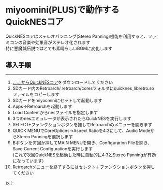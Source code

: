 # miyoomini(PLUS)で動作するQuickNESコア
QuickNESコアはステレオパンニング(Stereo Panning)機能を利用すると、ファミコンの音楽や効果音がステレオ化されます  
特に悪魔城伝説ではとても素晴らしいBGMに変化します  

## 導入手順
---
1. [ここからQuickNESコア](https://github.com/game-de-it/miyoomini/blob/main/quicknes_libretro.so)をダウンロードしてください
2. SDカード内のRetroarch/.retroarch/coresフォルダにquicknes_libretro.soファイルをコピーします
3. SDカードをmiyoominiにセットして起動します  
4. Apps→Retroarchを起動します
5. Load Contentからnesファイルを指定します
6. 3つのnesエミュレータが表示されたらQuickNESを実行します
7. SELECT+ファンクションボタンを推してRetroarchのメニューを開きます
8. QUICK MENUでCoreOptions→Aspect Ratioを4:3にして、Audio ModeからStereo Panningを選択します
9. Bボタンを何回か押してMAIN MENUを開き、Configurarion Fileを開き、Save Current Configurationを実行します  
(これで次回QuickNESを起動した時に自動的に4:3とStereo Panningが有効になっています)
10. Retroarchメニューを終了するにはセレクト＋ファンクションボタンを押してください

以上
